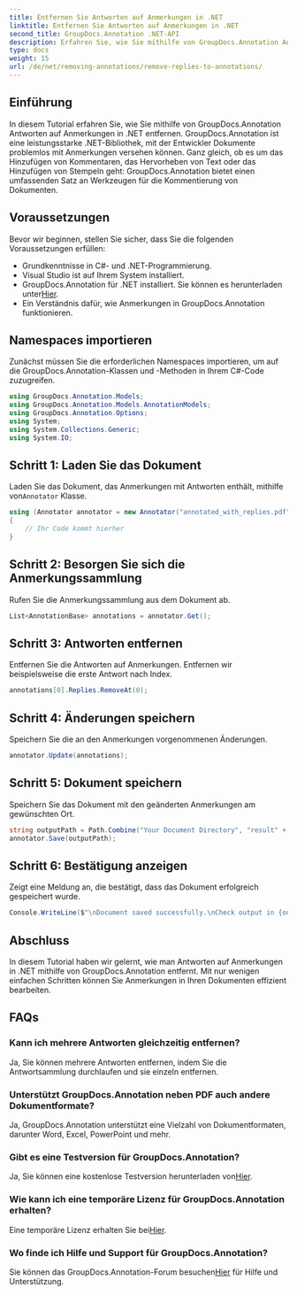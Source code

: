 ```yaml
---
title: Entfernen Sie Antworten auf Anmerkungen in .NET
linktitle: Entfernen Sie Antworten auf Anmerkungen in .NET
second_title: GroupDocs.Annotation .NET-API
description: Erfahren Sie, wie Sie mithilfe von GroupDocs.Annotation Antworten auf Anmerkungen in .NET entfernen. Schritt-für-Schritt-Anleitung mit Codebeispielen.
type: docs
weight: 15
url: /de/net/removing-annotations/remove-replies-to-annotations/
---
```

## Einführung
In diesem Tutorial erfahren Sie, wie Sie mithilfe von GroupDocs.Annotation Antworten auf Anmerkungen in .NET entfernen. GroupDocs.Annotation ist eine leistungsstarke .NET-Bibliothek, mit der Entwickler Dokumente problemlos mit Anmerkungen versehen können. Ganz gleich, ob es um das Hinzufügen von Kommentaren, das Hervorheben von Text oder das Hinzufügen von Stempeln geht: GroupDocs.Annotation bietet einen umfassenden Satz an Werkzeugen für die Kommentierung von Dokumenten.
## Voraussetzungen
Bevor wir beginnen, stellen Sie sicher, dass Sie die folgenden Voraussetzungen erfüllen:
- Grundkenntnisse in C#- und .NET-Programmierung.
- Visual Studio ist auf Ihrem System installiert.
-  GroupDocs.Annotation für .NET installiert. Sie können es herunterladen unter[Hier](https://releases.groupdocs.com/annotation/net/).
- Ein Verständnis dafür, wie Anmerkungen in GroupDocs.Annotation funktionieren.

## Namespaces importieren
Zunächst müssen Sie die erforderlichen Namespaces importieren, um auf die GroupDocs.Annotation-Klassen und -Methoden in Ihrem C#-Code zuzugreifen.
```csharp
using GroupDocs.Annotation.Models;
using GroupDocs.Annotation.Models.AnnotationModels;
using GroupDocs.Annotation.Options;
using System;
using System.Collections.Generic;
using System.IO;
```
## Schritt 1: Laden Sie das Dokument
 Laden Sie das Dokument, das Anmerkungen mit Antworten enthält, mithilfe von`Annotator` Klasse.
```csharp
using (Annotator annotator = new Annotator("annotated_with_replies.pdf"))
{
    // Ihr Code kommt hierher
}
```
## Schritt 2: Besorgen Sie sich die Anmerkungssammlung
Rufen Sie die Anmerkungssammlung aus dem Dokument ab.
```csharp
List<AnnotationBase> annotations = annotator.Get();
```
## Schritt 3: Antworten entfernen
Entfernen Sie die Antworten auf Anmerkungen. Entfernen wir beispielsweise die erste Antwort nach Index.
```csharp
annotations[0].Replies.RemoveAt(0);
```
## Schritt 4: Änderungen speichern
Speichern Sie die an den Anmerkungen vorgenommenen Änderungen.
```csharp
annotator.Update(annotations);
```
## Schritt 5: Dokument speichern
Speichern Sie das Dokument mit den geänderten Anmerkungen am gewünschten Ort.
```csharp
string outputPath = Path.Combine("Your Document Directory", "result" + Path.GetExtension("input.pdf"));
annotator.Save(outputPath);
```
## Schritt 6: Bestätigung anzeigen
Zeigt eine Meldung an, die bestätigt, dass das Dokument erfolgreich gespeichert wurde.
```csharp
Console.WriteLine($"\nDocument saved successfully.\nCheck output in {outputPath}.");
```

## Abschluss
In diesem Tutorial haben wir gelernt, wie man Antworten auf Anmerkungen in .NET mithilfe von GroupDocs.Annotation entfernt. Mit nur wenigen einfachen Schritten können Sie Anmerkungen in Ihren Dokumenten effizient bearbeiten.
## FAQs
### Kann ich mehrere Antworten gleichzeitig entfernen?
Ja, Sie können mehrere Antworten entfernen, indem Sie die Antwortsammlung durchlaufen und sie einzeln entfernen.
### Unterstützt GroupDocs.Annotation neben PDF auch andere Dokumentformate?
Ja, GroupDocs.Annotation unterstützt eine Vielzahl von Dokumentformaten, darunter Word, Excel, PowerPoint und mehr.
### Gibt es eine Testversion für GroupDocs.Annotation?
 Ja, Sie können eine kostenlose Testversion herunterladen von[Hier](https://releases.groupdocs.com/).
### Wie kann ich eine temporäre Lizenz für GroupDocs.Annotation erhalten?
 Eine temporäre Lizenz erhalten Sie bei[Hier](https://purchase.groupdocs.com/temporary-license/).
### Wo finde ich Hilfe und Support für GroupDocs.Annotation?
 Sie können das GroupDocs.Annotation-Forum besuchen[Hier](https://forum.groupdocs.com/c/annotation/10) für Hilfe und Unterstützung.